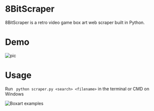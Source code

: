 # 8BitScraper
8BitScraper is a retro video game box art web scraper built in Python.

# Demo
![pic](https://imgur.com/a/O0cMIZB)

# Usage

Run ``` python scraper.py <search> <filename>``` in the terminal or CMD on Windows

![Boxart examples](https://images-na.ssl-images-amazon.com/images/I/81pr2VEJ2DL.jpg)





